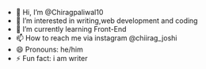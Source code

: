 - 👋 Hi, I’m @Chiragpaliwal10
- 👀 I’m interested in writing,web development and coding
- 🌱 I’m currently learning Front-End
- 📫 How to reach me via instagram @chiirag_joshi
- 😄 Pronouns: he/him
- ⚡ Fun fact: i am writer

<!---
Chiragpaliwal10/Chiragpaliwal10 is a ✨ special ✨ repository because its `README.md` (this file) appears on your GitHub profile.
You can click the Preview link to take a look at your changes.
--->
